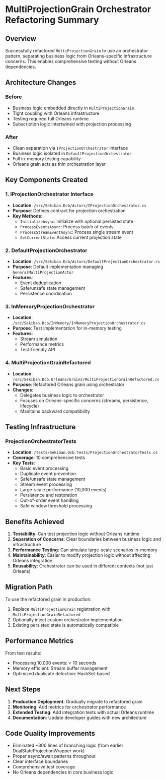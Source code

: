 # MultiProjectionGrain Orchestrator Refactoring Summary

## Overview
Successfully refactored `MultiProjectionGrain` to use an orchestrator pattern, separating business logic from Orleans-specific infrastructure concerns. This enables comprehensive testing without Orleans dependencies.

## Architecture Changes

### Before
- Business logic embedded directly in `MultiProjectionGrain`
- Tight coupling with Orleans infrastructure
- Testing required full Orleans runtime
- Subscription logic intertwined with projection processing

### After
- Clean separation via `IProjectionOrchestrator` interface
- Business logic isolated in `DefaultProjectionOrchestrator`
- Full in-memory testing capability
- Orleans grain acts as thin orchestration layer

## Key Components Created

### 1. IProjectionOrchestrator Interface
- **Location**: `/src/Sekiban.Dcb/Actors/IProjectionOrchestrator.cs`
- **Purpose**: Defines contract for projection orchestration
- **Key Methods**:
  - `InitializeAsync`: Initialize with optional persisted state
  - `ProcessEventsAsync`: Process batch of events
  - `ProcessStreamEventAsync`: Process single stream event
  - `GetCurrentState`: Access current projection state

### 2. DefaultProjectionOrchestrator
- **Location**: `/src/Sekiban.Dcb/Actors/DefaultProjectionOrchestrator.cs`
- **Purpose**: Default implementation managing `GeneralMultiProjectionActor`
- **Features**:
  - Event deduplication
  - Safe/unsafe state management
  - Persistence coordination

### 3. InMemoryProjectionOrchestrator
- **Location**: `/src/Sekiban.Dcb/InMemory/InMemoryProjectionOrchestrator.cs`
- **Purpose**: Test implementation for in-memory testing
- **Features**:
  - Stream simulation
  - Performance metrics
  - Test-friendly API

### 4. MultiProjectionGrainRefactored
- **Location**: `/src/Sekiban.Dcb.Orleans/Grains/MultiProjectionGrainRefactored.cs`
- **Purpose**: Refactored Orleans grain using orchestrator
- **Changes**:
  - Delegates business logic to orchestrator
  - Focuses on Orleans-specific concerns (streams, persistence, lifecycle)
  - Maintains backward compatibility

## Testing Infrastructure

### ProjectionOrchestratorTests
- **Location**: `/tests/Sekiban.Dcb.Tests/ProjectionOrchestratorTests.cs`
- **Coverage**: 10 comprehensive tests
- **Key Tests**:
  - Basic event processing
  - Duplicate event prevention
  - Safe/unsafe state management
  - Stream event processing
  - Large-scale performance (10,000 events)
  - Persistence and restoration
  - Out-of-order event handling
  - Safe window threshold processing

## Benefits Achieved

1. **Testability**: Can test projection logic without Orleans runtime
2. **Separation of Concerns**: Clear boundaries between business logic and infrastructure
3. **Performance Testing**: Can simulate large-scale scenarios in-memory
4. **Maintainability**: Easier to modify projection logic without affecting Orleans integration
5. **Reusability**: Orchestrator can be used in different contexts (not just Orleans)

## Migration Path

To use the refactored grain in production:

1. Replace `MultiProjectionGrain` registration with `MultiProjectionGrainRefactored`
2. Optionally inject custom orchestrator implementation
3. Existing persisted state is automatically compatible

## Performance Metrics

From test results:
- Processing 10,000 events: < 10 seconds
- Memory efficient: Stream buffer management
- Optimized duplicate detection: HashSet-based

## Next Steps

1. **Production Deployment**: Gradually migrate to refactored grain
2. **Monitoring**: Add metrics for orchestrator performance
3. **Extended Testing**: Add integration tests with actual Orleans runtime
4. **Documentation**: Update developer guides with new architecture

## Code Quality Improvements

- Eliminated ~300 lines of branching logic (from earlier DualStateProjectionWrapper work)
- Proper async/await patterns throughout
- Clear interface boundaries
- Comprehensive test coverage
- No Orleans dependencies in core business logic